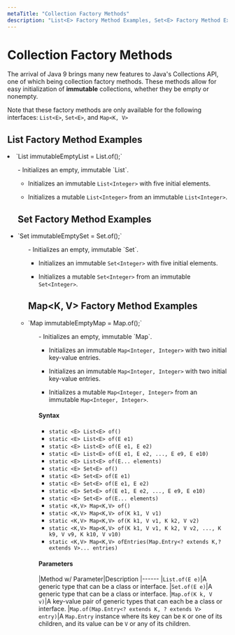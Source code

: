 ```yaml
---
metaTitle: "Collection Factory Methods"
description: "List<E> Factory Method Examples, Set<E> Factory Method Examples, Map<K, V> Factory Method Examples"
---
```


# Collection Factory Methods


The arrival of Java 9 brings many new features to Java's Collections API, one of which being collection factory methods.  These methods allow for easy initialization of **immutable** collections, whether they be empty or nonempty.

Note that these factory methods are only available for the following interfaces: `List<E>`, `Set<E>`, and `Map<K, V>`



## List<E> Factory Method Examples


<li>`List<Integer> immutableEmptyList = List.of();`
<ul>
- Initializes an empty, immutable `List<Integer>`.

- Initializes an immutable `List<Integer>` with five initial elements.

- Initializes a mutable `List<Integer>` from an immutable `List<Integer>`.



## Set<E> Factory Method Examples


<li>`Set<Integer> immutableEmptySet = Set.of();`
<ul>
- Initializes an empty, immutable `Set<Integer>`.

- Initializes an immutable `Set<Integer>` with five initial elements.

- Initializes a mutable `Set<Integer>` from an immutable `Set<Integer>`.



## Map<K, V> Factory Method Examples


<li>`Map<Integer, Integer> immutableEmptyMap = Map.of();`
<ul>
- Initializes an empty, immutable `Map<Integer, Integer>`.

- Initializes an immutable `Map<Integer, Integer>` with two initial key-value entries.

- Initializes an immutable `Map<Integer, Integer>` with two initial key-value entries.

- Initializes a mutable `Map<Integer, Integer>` from an immutable `Map<Integer, Integer>`.



#### Syntax


- `static <E> List<E> of​()`
- `static <E> List<E> of​(E e1)`
- `static <E> List<E> of​(E e1, E e2)`
- `static <E> List<E> of​(E e1, E e2, ..., E e9, E e10)`
- `static <E> List<E> of​(E... elements)`
- `static <E> Set<E> of​()`
- `static <E> Set<E> of​(E e1)`
- `static <E> Set<E> of​(E e1, E e2)`
- `static <E> Set<E> of​(E e1, E e2, ..., E e9, E e10)`
- `static <E> Set<E> of​(E... elements)`
- `static <K,V> Map<K,V> of()`
- `static <K,V> Map<K,V> of(K k1, V v1)`
- `static <K,V> Map<K,V> of(K k1, V v1, K k2, V v2)`
- `static <K,V> Map<K,V> of(K k1, V v1, K k2, V v2, ..., K k9, V v9, K k10, V v10)`
- `static <K,V> Map<K,V> ofEntries​(Map.Entry<? extends K,? extends V>... entries)`



#### Parameters


|Method w/ Parameter|Description
|------
|`List.of(E e)`|A generic type that can be a class or interface.
|`Set.of(E e)`|A generic type that can be a class or interface.
|`Map.of(K k, V v)`|A key-value pair of generic types that can each be a class or interface.
|`Map.of(Map.Entry<? extends K, ? extends V> entry)`|A `Map.Entry` instance where its key can be `K` or one of its children, and its value can be `V` or any of its children.

